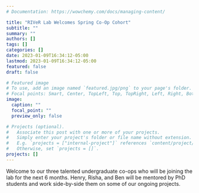 ```yaml
---
# Documentation: https://wowchemy.com/docs/managing-content/

title: "RIVeR Lab Welcomes Spring Co-Op Cohort"
subtitle: ""
summary: ""
authors: []
tags: []
categories: []
date: 2023-01-09T16:34:12-05:00
lastmod: 2023-01-09T16:34:12-05:00
featured: false
draft: false

# Featured image
# To use, add an image named `featured.jpg/png` to your page's folder.
# Focal points: Smart, Center, TopLeft, Top, TopRight, Left, Right, BottomLeft, Bottom, BottomRight.
image:
  caption: ""
  focal_point: ""
  preview_only: false

# Projects (optional).
#   Associate this post with one or more of your projects.
#   Simply enter your project's folder or file name without extension.
#   E.g. `projects = ["internal-project"]` references `content/project/deep-learning/index.md`.
#   Otherwise, set `projects = []`.
projects: []
---
```


Welcome to our three talented undergraduate co-ops who will be joining the lab for the next 6 months. Henry, Risha, and Ben will be mentored by PhD students and work side-by-side them on some of our ongoing projects.
